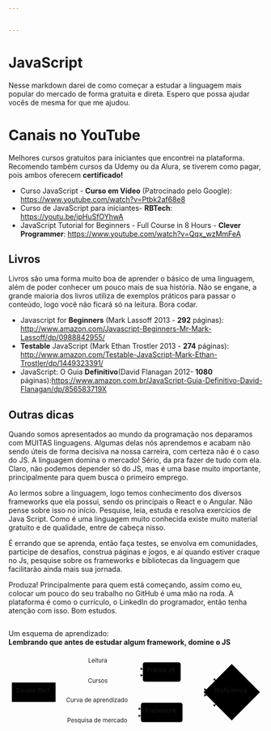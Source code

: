 ```yaml
---


---
```


<h1 id="javascript">JavaScript</h1>
<p>Nesse markdown darei de como começar a estudar a linguagem mais popular do mercado de forma gratuita e direta. Espero que possa ajudar vocês de mesma for que me ajudou.</p>
<h1 id="canais-no-youtube">Canais no YouTube</h1>
<p>Melhores cursos gratuitos para iniciantes que encontrei na plataforma. Recomendo também cursos da Udemy ou da Alura, se tiverem como pagar, pois ambos oferecem <strong>certificado!</strong></p>
<ul>
<li>Curso JavaScript - <strong>Curso em Vídeo</strong> (Patrocinado pelo Google): <a href="https://www.youtube.com/watch?v=Ptbk2af68e8">https://www.youtube.com/watch?v=Ptbk2af68e8</a></li>
<li>Curso de JavaScript para iniciantes- <strong>RBTech</strong>: <a href="https://youtu.be/ipHuSfOYhwA">https://youtu.be/ipHuSfOYhwA</a></li>
<li>JavaScript Tutorial for Beginners - Full Course in 8 Hours - <strong>Clever Programmer</strong>: <a href="https://www.youtube.com/watch?v=Qqx_wzMmFeA">https://www.youtube.com/watch?v=Qqx_wzMmFeA</a></li>
</ul>
<h2 id="livros">Livros</h2>
<p>Livros são uma forma muito boa de aprender o básico de uma linguagem, além de poder conhecer um pouco mais de sua história. Não se engane, a grande maioria dos livros utiliza de exemplos práticos para passar o conteúdo, logo você não ficará só na leitura. Bora codar.</p>
<ul>
<li>Javascript for <strong>Beginners</strong> (Mark Lassoff 2013 - <strong>292</strong> páginas): <a href="http://www.amazon.com/Javascript-Beginners-Mr-Mark-Lassoff/dp/0988842955/">http://www.amazon.com/Javascript-Beginners-Mr-Mark-Lassoff/dp/0988842955/</a></li>
<li><strong>Testable</strong> JavaScript (Mark Ethan Trostler 2013 - <strong>274</strong> páginas): <a href="http://www.amazon.com/Testable-JavaScript-Mark-Ethan-Trostler/dp/1449323391/">http://www.amazon.com/Testable-JavaScript-Mark-Ethan-Trostler/dp/1449323391/</a></li>
<li>JavaScript: O Guia <strong>Definitivo</strong>(David Flanagan 2012- <strong>1080</strong> páginas):<a href="https://www.amazon.com.br/JavaScript-Guia-Definitivo-David-Flanagan/dp/856583719X">https://www.amazon.com.br/JavaScript-Guia-Definitivo-David-Flanagan/dp/856583719X</a></li>
</ul>
<h2 id="outras-dicas">Outras dicas</h2>
<p>Quando somos apresentados ao mundo da programação nos deparamos com MUITAS linguagens. Algumas delas nós aprendemos e acabam não sendo úteis de forma decisiva na nossa carreira, com certeza não é o caso do JS. A linguagem domina o mercado! Sério, da pra fazer de tudo com ela.<br>
Claro, não podemos depender só do JS, mas é uma base muito importante, principalmente para quem busca o primeiro emprego.</p>
<p>Ao lermos sobre a linguagem, logo temos conhecimento dos diversos frameworks que ela possui, sendo os principais o React e o Angular. Não pense sobre isso no início. Pesquise, leia, estuda e resolva exercícios de Java Script. Como é uma linguagem muito conhecida existe muito material gratuito e de qualidade, entre de cabeça nisso.</p>
<p>É errando que se aprenda, então faça testes, se envolva em comunidades, participe de desafios, construa páginas e jogos, e aí quando estiver craque no Js, pesquise sobre os frameworks e bibliotecas da linguagem que facilitarão ainda mais sua jornada.</p>
<p>Produza! Principalmente para quem está começando, assim como eu, colocar um pouco do seu trabalho no GitHub é uma mão na roda. A plataforma é como o currículo, o LinkedIn do programador, então tenha atenção com isso. Bom estudos.</p>
<pre><code></code></pre>
<p>Um esquema de aprendizado:<br>
<strong>Lembrando que antes de estudar algum framework, domine o JS</strong></p>
<div class="mermaid"><svg xmlns="http://www.w3.org/2000/svg" id="mermaid-svg-v8QmzFQQWFckuoqP" width="100%" style="max-width: 606.1000061035156px;" viewBox="0 0 606.1000061035156 184"><g transform="translate(-12, -12)"><g class="output"><g class="clusters"></g><g class="edgePaths"><g class="edgePath" style="opacity: 1;"><path class="path" d="M121.72535211267606,81L225.5,33L331.5,49.145695364238414" marker-end="url(#arrowhead3431)" style="fill:none"></path><defs><marker id="arrowhead3431" viewBox="0 0 10 10" refX="9" refY="5" markerUnits="strokeWidth" markerWidth="8" markerHeight="6" orient="auto"><path d="M 0 0 L 10 5 L 0 10 z" class="arrowheadPath" style="stroke-width: 1; stroke-dasharray: 1, 0;"></path></marker></defs></g><g class="edgePath" style="opacity: 1;"><path class="path" d="M124,111.7915309446254L225.5,127L327,143.8046357615894" marker-end="url(#arrowhead3432)" style="fill:none"></path><defs><marker id="arrowhead3432" viewBox="0 0 10 10" refX="9" refY="5" markerUnits="strokeWidth" markerWidth="8" markerHeight="6" orient="auto"><path d="M 0 0 L 10 5 L 0 10 z" class="arrowheadPath" style="stroke-width: 1; stroke-dasharray: 1, 0;"></path></marker></defs></g><g class="edgePath" style="opacity: 1;"><path class="path" d="M421.5,43.919463087248324L451,36L504.9873467020851,76.012650246157" marker-end="url(#arrowhead3433)" style="fill:none"></path><defs><marker id="arrowhead3433" viewBox="0 0 10 10" refX="9" refY="5" markerUnits="strokeWidth" markerWidth="8" markerHeight="6" orient="auto"><path d="M 0 0 L 10 5 L 0 10 z" class="arrowheadPath" style="stroke-width: 1; stroke-dasharray: 1, 0;"></path></marker></defs></g><g class="edgePath" style="opacity: 1;"><path class="path" d="M406.0431034482759,129L451,94L483.07030602207044,97.92969092617184" marker-end="url(#arrowhead3434)" style="fill:none"></path><defs><marker id="arrowhead3434" viewBox="0 0 10 10" refX="9" refY="5" markerUnits="strokeWidth" markerWidth="8" markerHeight="6" orient="auto"><path d="M 0 0 L 10 5 L 0 10 z" class="arrowheadPath" style="stroke-width: 1; stroke-dasharray: 1, 0;"></path></marker></defs></g><g class="edgePath" style="opacity: 1;"><path class="path" d="M124,96.2084690553746L225.5,81L331.5,63.450331125827816" marker-end="url(#arrowhead3435)" style="fill:none"></path><defs><marker id="arrowhead3435" viewBox="0 0 10 10" refX="9" refY="5" markerUnits="strokeWidth" markerWidth="8" markerHeight="6" orient="auto"><path d="M 0 0 L 10 5 L 0 10 z" class="arrowheadPath" style="stroke-width: 1; stroke-dasharray: 1, 0;"></path></marker></defs></g><g class="edgePath" style="opacity: 1;"><path class="path" d="M121.72535211267606,127L225.5,175L327,159.53973509933775" marker-end="url(#arrowhead3436)" style="fill:none"></path><defs><marker id="arrowhead3436" viewBox="0 0 10 10" refX="9" refY="5" markerUnits="strokeWidth" markerWidth="8" markerHeight="6" orient="auto"><path d="M 0 0 L 10 5 L 0 10 z" class="arrowheadPath" style="stroke-width: 1; stroke-dasharray: 1, 0;"></path></marker></defs></g><g class="edgePath" style="opacity: 1;"><path class="path" d="M406.0431034482759,79L451,114L483.0703115274953,111.07030847573749" marker-end="url(#arrowhead3437)" style="fill:none"></path><defs><marker id="arrowhead3437" viewBox="0 0 10 10" refX="9" refY="5" markerUnits="strokeWidth" markerWidth="8" markerHeight="6" orient="auto"><path d="M 0 0 L 10 5 L 0 10 z" class="arrowheadPath" style="stroke-width: 1; stroke-dasharray: 1, 0;"></path></marker></defs></g><g class="edgePath" style="opacity: 1;"><path class="path" d="M426,165.28859060402684L451,172L504.987350212417,132.98734716065934" marker-end="url(#arrowhead3438)" style="fill:none"></path><defs><marker id="arrowhead3438" viewBox="0 0 10 10" refX="9" refY="5" markerUnits="strokeWidth" markerWidth="8" markerHeight="6" orient="auto"><path d="M 0 0 L 10 5 L 0 10 z" class="arrowheadPath" style="stroke-width: 1; stroke-dasharray: 1, 0;"></path></marker></defs></g></g><g class="edgeLabels"><g class="edgeLabel" transform="translate(225.5,33)" style="opacity: 1;"><g transform="translate(-24,-13)" class="label"><foreignObject width="48" height="26"><div xmlns="http://www.w3.org/1999/xhtml" style="display: inline-block; white-space: nowrap;"><span class="edgeLabel">Leitura</span></div></foreignObject></g></g><g class="edgeLabel" transform="translate(225.5,127)" style="opacity: 1;"><g transform="translate(-76.5,-13)" class="label"><foreignObject width="153" height="26"><div xmlns="http://www.w3.org/1999/xhtml" style="display: inline-block; white-space: nowrap;"><span class="edgeLabel">Curva de aprendizado</span></div></foreignObject></g></g><g class="edgeLabel" transform="" style="opacity: 1;"><g transform="translate(0,0)" class="label"><foreignObject width="0" height="0"><div xmlns="http://www.w3.org/1999/xhtml" style="display: inline-block; white-space: nowrap;"><span class="edgeLabel"></span></div></foreignObject></g></g><g class="edgeLabel" transform="" style="opacity: 1;"><g transform="translate(0,0)" class="label"><foreignObject width="0" height="0"><div xmlns="http://www.w3.org/1999/xhtml" style="display: inline-block; white-space: nowrap;"><span class="edgeLabel"></span></div></foreignObject></g></g><g class="edgeLabel" transform="translate(225.5,81)" style="opacity: 1;"><g transform="translate(-24.5,-13)" class="label"><foreignObject width="49" height="26"><div xmlns="http://www.w3.org/1999/xhtml" style="display: inline-block; white-space: nowrap;"><span class="edgeLabel">Cursos</span></div></foreignObject></g></g><g class="edgeLabel" transform="translate(225.5,175)" style="opacity: 1;"><g transform="translate(-74,-13)" class="label"><foreignObject width="148" height="26"><div xmlns="http://www.w3.org/1999/xhtml" style="display: inline-block; white-space: nowrap;"><span class="edgeLabel">Pesquisa de mercado</span></div></foreignObject></g></g><g class="edgeLabel" transform="" style="opacity: 1;"><g transform="translate(0,0)" class="label"><foreignObject width="0" height="0"><div xmlns="http://www.w3.org/1999/xhtml" style="display: inline-block; white-space: nowrap;"><span class="edgeLabel"></span></div></foreignObject></g></g><g class="edgeLabel" transform="" style="opacity: 1;"><g transform="translate(0,0)" class="label"><foreignObject width="0" height="0"><div xmlns="http://www.w3.org/1999/xhtml" style="display: inline-block; white-space: nowrap;"><span class="edgeLabel"></span></div></foreignObject></g></g></g><g class="nodes"><g class="node" id="A" transform="translate(72,104)" style="opacity: 1;"><rect rx="0" ry="0" x="-52" y="-23" width="104" height="46"></rect><g class="label" transform="translate(0,0)"><g transform="translate(-42,-13)"><foreignObject width="84" height="26"><div xmlns="http://www.w3.org/1999/xhtml" style="display: inline-block; white-space: nowrap;">Square Rect</div></foreignObject></g></g></g><g class="node" id="B" transform="translate(376.5,56)" style="opacity: 1;"><rect rx="5" ry="5" x="-45" y="-23" width="90" height="46"></rect><g class="label" transform="translate(0,0)"><g transform="translate(-35,-13)"><foreignObject width="70" height="26"><div xmlns="http://www.w3.org/1999/xhtml" style="display: inline-block; white-space: nowrap;">Prática JS</div></foreignObject></g></g></g><g class="node" id="C" transform="translate(376.5,152)" style="opacity: 1;"><rect rx="5" ry="5" x="-49.5" y="-23" width="99" height="46"></rect><g class="label" transform="translate(0,0)"><g transform="translate(-39.5,-13)"><foreignObject width="79" height="26"><div xmlns="http://www.w3.org/1999/xhtml" style="display: inline-block; white-space: nowrap;">Framework</div></foreignObject></g></g></g><g class="node" id="D" transform="translate(543.0500030517578,104)" style="opacity: 1;"><polygon points="67.05,0 134.1,-67.05 67.05,-134.1 0,-67.05" rx="5" ry="5" transform="translate(-67.05,67.05)"></polygon><g class="label" transform="translate(0,0)"><g transform="translate(-41.5,-13)"><foreignObject width="83" height="26"><div xmlns="http://www.w3.org/1999/xhtml" style="display: inline-block; white-space: nowrap;">Proficiência</div></foreignObject></g></g></g></g></g></g></svg></div>

